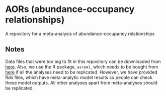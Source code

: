 # AORs (abundance-occupancy relationships)
A repository for a meta-analysis of abundance-occupancy relationships

## Notes
Data files that were too big to fit in this repository can be downloaded from [here](https://www.dropbox.com/scl/fo/r5wwjsz42etb0r17iw77v/h?rlkey=pa8l7iw367c40iiygrrvon80h&dl=0). Also, we use the R package, `asreml`, which needs to be bought from [here](https://vsni.co.uk/software/asreml-r) if all the analyses need to be replicated. However, we have provided Rds files, which have meta-analytic model results so people can check these model outputs. All other analyses apart from meta-analyses should be replicated. 
